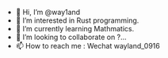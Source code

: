- 👋 Hi, I’m @way1and
- 👀 I’m interested in Rust programming.
- 🌱 I’m currently learning Mathmatics.
- 💞️ I’m looking to collaborate on ?...
- 📫 How to reach me : Wechat wayland_0916

<!---
way1and/way1and is a ✨ special ✨ repository because its `README.md` (this file) appears on your GitHub profile.
You can click the Preview link to take a look at your changes.
--->
